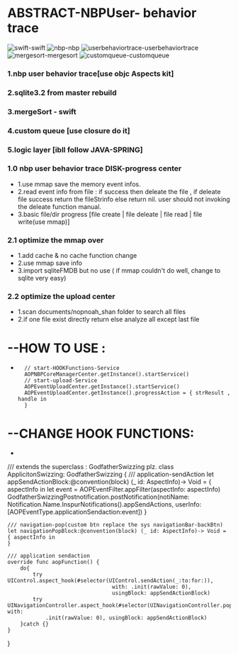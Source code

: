 # ABSTRACT-NBPUser- behavior trace


![swift](http://chuantu.biz/t6/273/1522900210x1822611227.jpg)-swift
![nbp](http://chuantu.biz/t6/273/1522900210x1822611227.jpg)-nbp
![userbehaviortrace](http://chuantu.biz/t6/273/1522900210x1822611227.jpg)-userbehaviortrace
![mergesort](http://chuantu.biz/t6/273/1522900210x1822611227.jpg)-mergesort
![customqueue](http://chuantu.biz/t6/273/1522900210x1822611227.jpg)-customqueue  





### 1.nbp user behavior trace[use objc Aspects kit]

### 2.sqlite3.2 from master rebuild ###

### 3.mergeSort - swift

### 4.custom queue [use closure do it]

### 5.logic layer [ibll follow JAVA-SPRING]


### 1.0 nbp user behavior trace  DISK-progress center
*   1.use mmap save the memory event infos.
*   2.read event info from file : if success then deleate the file ,
   if deleate file success return the fileStrinfo else return nil.
   user should not invoking the deleate function manual.
*   3.basic file/dir progress [file create | file deleate | file read | file write(use mmap)]


### 2.1 optimize the mmap over
* 1.add cache & no cache function change
* 2.use mmap save info
* 3.import sqliteFMDB but no use ( if mmap couldn't do well, change to sqlite very easy)

### 2.2 optimize the upload center 
* 1.scan documents/nopnoah_shan folder to search all files
* 2.if one file exist directly return else analyze all except last file 

# --HOW TO USE :
* 
        // start-HOOKFunctions-Service
        AOPNBPCoreManagerCenter.getInstance().startService()
        // start-upload-Service
        AOPEventUploadCenter.getInstance().startService()
        AOPEventUploadCenter.getInstance().progressAction = { strResult , handle in
        }
# --CHANGE HOOK FUNCTIONS:
*
/// extends the superclass : GodfatherSwizzing plz.
class ApplicitonSwizzing: GodfatherSwizzing {
    /// application-sendAction
    let appSendActionBlock:@convention(block) (_ id: AspectInfo)-> Void = { aspectInfo in
        let event = AOPEventFilter.appFilter(aspectInfo: aspectInfo)
        GodfatherSwizzingPostnotification.postNotification(notiName: Notification.Name.InspurNotifications().appSendActions,
                                                           userInfo: [AOPEventType.applicationSendaction:event])
    }
    
    /// navigation-pop(custom btn replace the sys navigationBar-backBtn)
    let navigationPopBlock:@convention(block) (_ id: AspectInfo)-> Void = { aspectInfo in
    }
    
    /// application sendaction
    override func aopFunction() {
        do{
            try UIControl.aspect_hook(#selector(UIControl.sendAction(_:to:for:)),
                                     with: .init(rawValue: 0),
                                     usingBlock: appSendActionBlock)
            try UINavigationController.aspect_hook(#selector(UINavigationController.popViewController(animated:)), with:
                .init(rawValue: 0), usingBlock: appSendActionBlock)
        }catch {}
    }
}
